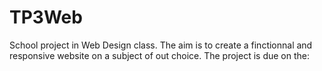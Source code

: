 # TP3Web
School project in Web Design class.
The aim is to create a finctionnal and responsive website on a subject of out choice.
The project is due on the: 
